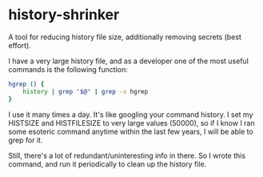 # history-shrinker

A tool for reducing history file size, additionally removing secrets (best effort).

I have a very large history file, and as a developer one of the most useful commands is
the following function:
```bash
hgrep () {
    history | grep "$@" | grep -v hgrep
}
```

I use it many times a day. It's like googling your command history.
I set my HISTSIZE and HISTFILESIZE to very large values (50000), so if I know I ran
some esoteric command anytime within the last few years, I will be able to grep for it.

Still, there's a lot of redundant/uninteresting info in there. So I wrote this command,
and run it periodically to clean up the history file.
